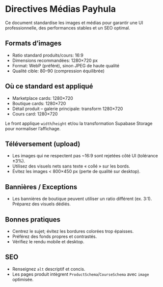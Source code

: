 # Directives Médias Payhula

Ce document standardise les images et médias pour garantir une UI professionnelle, des performances stables et un SEO optimal.

## Formats d’images

- Ratio standard produits/cours: 16:9
- Dimensions recommandées: 1280×720 px
- Format: WebP (préféré), sinon JPEG de haute qualité
- Qualité cible: 80–90 (compression équilibrée)

## Où ce standard est appliqué

- Marketplace cards: 1280×720
- Boutique cards: 1280×720
- Détail produit – galerie principale: transform 1280×720
- Cours card: 1280×720

Le front applique `width`/`height` et/ou la transformation Supabase Storage pour normaliser l’affichage.

## Téléversement (upload)

- Les images qui ne respectent pas ~16:9 sont rejetées côté UI (tolérance ±3%).
- Utilisez des visuels nets sans texte « collé » sur les bords.
- Évitez les images < 800×450 px (perte de qualité sur desktop).

## Bannières / Exceptions

- Les bannières de boutique peuvent utiliser un ratio différent (ex. 3:1). Préparez des visuels dédiés.

## Bonnes pratiques

- Centrez le sujet; évitez les bordures colorées trop épaisses.
- Préférez des fonds propres et contrastés.
- Vérifiez le rendu mobile et desktop.

## SEO

- Renseignez `alt` descriptif et concis.
- Les pages produit intègrent `ProductSchema`/`CourseSchema` avec `image` optimisée.
